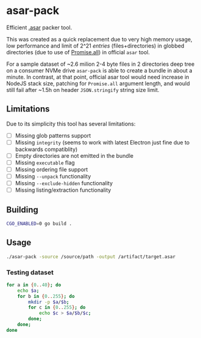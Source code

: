 # asar-pack

Efficient [.asar](https://github.com/electron/asar) packer tool.

This was created as a quick replacement due to very high memory usage, low
performance and limit of 2^21 *entries* (files+directories) in globbed
directories (due to use of
[Promise.all](https://github.com/electron/asar/blob/94cb8bd/lib/crawlfs.js#L22))
in official `asar` tool.

For a sample dataset of ~2.6 milion 2-4 byte files in 2 directories deep tree
on a consumer NVMe drive `asar-pack` is able to create a bundle in about a
minute. In contrast, at that point, official asar tool would need increase in
NodeJS stack size, patching for `Promise.all` argument length, and would still
fail after ~1.5h on header `JSON.stringify` string size limit.

## Limitations
Due to its simplicity this tool has several limitations:

* [ ] Missing glob patterns support
* [ ] Missing `integrity` (seems to work with latest Electron just fine due to
  backwards compatiblity)
* [ ] Empty directories are not emitted in the bundle
* [ ] Missing `executable` flag
* [ ] Missing ordering file support
* [ ] Missing `--unpack` functionality
* [ ] Missing `--exclude-hidden` functionality
* [ ] Missing listing/extraction functionality

## Building
```sh
CGO_ENABLED=0 go build .
```

## Usage
```sh
./asar-pack -source /source/path -output /artifact/target.asar
```

### Testing dataset
```sh
for a in {0..40}; do
    echo $a;
    for b in {0..255}; do
        mkdir -p $a/$b;
        for c in {0..255}; do
            echo $c > $a/$b/$c;
        done;
    done;
done
```
